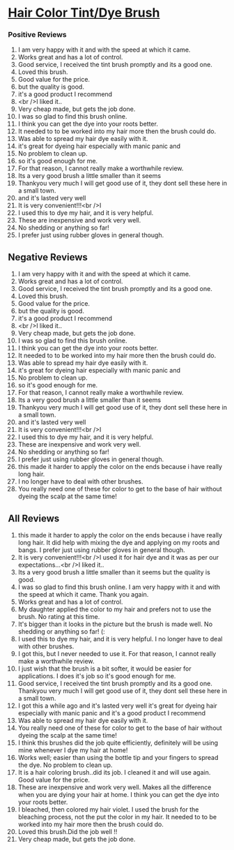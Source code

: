 # [Hair Color Tint/Dye Brush](https://products.checkmycream.com/products/Hair-Color-TintDye-Brush.html)

### Positive Reviews

<ol>
      <li>I am very happy with it and with the speed at which it came.  </li>
      <li>Works great and has a lot of control.</li>
      <li>Good service, I received the tint brush promptly and its a good one.</li>
      <li>Loved this brush.</li>
      <li>Good value for the price.</li>
      <li>but the quality is good.</li>
      <li>it&#x27;s a good product I recommend</li>
      <li>&lt;br /&gt;I liked it..</li>
      <li>Very cheap made, but gets the job done.</li>
      <li>I was so glad to find this brush online.  </li>
      <li>I think you can get the dye into your roots better.</li>
      <li>It needed to to be worked into my hair more then the brush could do.</li>
      <li>Was able to spread my hair dye easily with it.</li>
      <li>it&#x27;s great for dyeing hair especially with manic panic and</li>
      <li>No problem to clean up.</li>
      <li>so it&#x27;s good enough for me.</li>
      <li>For that reason, I cannot really make a worthwhile review.</li>
      <li>Its a very good brush a little smaller than it seems</li>
      <li>Thankyou very much I will get good use of it, they dont sell these here in a small town.</li>
      <li>and it&#x27;s lasted very well</li>
      <li>It is very convenient!!!&lt;br /&gt;I</li>
      <li>I used this to dye my hair, and it is very helpful.</li>
      <li>These are inexpensive and work very well.  </li>
      <li>No shedding or anything so far!</li>
      <li>I prefer just using rubber gloves in general though.</li>
</ol>


<h2>Negative Reviews</h2>
<ol>
<li> I am very happy with it and with the speed at which it came.  </li>
<li> Works great and has a lot of control.</li>
<li> Good service, I received the tint brush promptly and its a good one.</li>
<li> Loved this brush.</li>
<li> Good value for the price.</li>
<li> but the quality is good.</li>
<li> it&#x27;s a good product I recommend</li>
<li> &lt;br /&gt;I liked it..</li>
<li> Very cheap made, but gets the job done.</li>
<li> I was so glad to find this brush online.  </li>
<li> I think you can get the dye into your roots better.</li>
<li> It needed to to be worked into my hair more then the brush could do.</li>
<li> Was able to spread my hair dye easily with it.</li>
<li> it&#x27;s great for dyeing hair especially with manic panic and</li>
<li> No problem to clean up.</li>
<li> so it&#x27;s good enough for me.</li>
<li> For that reason, I cannot really make a worthwhile review.</li>
<li> Its a very good brush a little smaller than it seems</li>
<li> Thankyou very much I will get good use of it, they dont sell these here in a small town.</li>
<li> and it&#x27;s lasted very well</li>
<li> It is very convenient!!!&lt;br /&gt;I</li>
<li> I used this to dye my hair, and it is very helpful.</li>
<li> These are inexpensive and work very well.  </li>
<li> No shedding or anything so far!</li>
<li> I prefer just using rubber gloves in general though.</li>
<li> this made it harder to apply the color on the ends because i have really long hair.</li>
<li> I no longer have to deal with other brushes.</li>
<li> You really need one of these for color to get to the base of hair without dyeing the scalp at the same time!</li>
</ol>

<h2>All Reviews</h2>

<ol>
    <li> this made it harder to apply the color on the ends because i have really long hair. It did help with mixing the dye and applying on my roots and bangs. I prefer just using rubber gloves in general though.</li>
    <li> It is very convenient!!!&lt;br /&gt;I used it for hair dye and it was as per our expectations...&lt;br /&gt;I liked it..</li>
    <li> Its a very good brush a little smaller than it seems but the quality is good.</li>
    <li> I was so glad to find this brush online.  I am very happy with it and with the speed at which it came.  Thank you again.</li>
    <li> Works great and has a lot of control.</li>
    <li> My daughter applied the color to  my hair and prefers not to use the brush.  No rating at this time.</li>
    <li> It&#x27;s bigger than it looks in the picture but the brush is made well. No shedding or anything so far! (:</li>
    <li> I used this to dye my hair, and it is very helpful. I no longer have to deal with other brushes.</li>
    <li> I got this, but I never needed to use it. For that reason, I cannot really make a worthwhile review.</li>
    <li> I just wish that the brush is a bit softer, it would be easier for applications. I does it&#x27;s job so it&#x27;s good enough for me.</li>
    <li> Good service, I received the tint brush promptly and its a good one. Thankyou very much I will get good use of it, they dont sell these here in a small town.</li>
    <li> I got this a while ago and it&#x27;s lasted very well it&#x27;s great for dyeing hair especially with manic panic and it&#x27;s a good product I recommend</li>
    <li> Was able to spread my hair dye easily with it.</li>
    <li> You really need one of these for color to get to the base of hair without dyeing the scalp at the same time!</li>
    <li> I think this brushes did the job quite efficiently, definitely will be using mine whenever I dye my hair at home!</li>
    <li> Works well; easier than using the bottle tip and your fingers to spread the dye. No problem to clean up.</li>
    <li> It is a hair coloring brush..did its job.  I cleaned it and will use again. Good value for the price.</li>
    <li> These are inexpensive and work very well.  Makes all the difference when you are dying your hair at home. I think you can get the dye into your roots better.</li>
    <li> I bleached, then colored my hair violet.  I used the brush for the bleaching process, not the put the color in my hair.  It needed to to be worked into my hair more then the brush could do.</li>
    <li> Loved this brush.Did the job well !!</li>
    <li> Very cheap made, but gets the job done.</li>
</ol>





